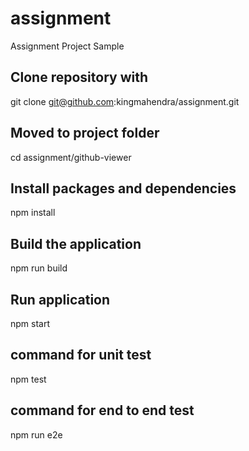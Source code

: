 # assignment
Assignment Project Sample

## Clone repository with 

git clone git@github.com:kingmahendra/assignment.git

## Moved to project folder

cd assignment/github-viewer

## Install packages and dependencies

npm install

## Build the application

npm run build

## Run application 

npm start


## command for unit test


npm test

## command for end to end test

npm run e2e
